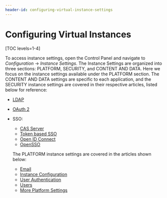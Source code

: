 ```yaml
---
header-id: configuring-virtual-instance-settings
---
```


# Configuring Virtual Instances

[TOC levels=1-4]

To access instance settings, open the Control Panel and navigate to
*Configuration* &rarr; *Instance Settings*. The Instance Settings are organized
into three sections: PLATFORM, SECURITY, and CONTENT AND DATA. Here we focus on
the instance settings available under the PLATFORM section. The CONTENT AND
DATA settings are specific to each application, and the SECURITY instance
settings are covered in their respective articles, listed below for reference:

- [LDAP](/docs/7-2/deploy/-/knowledge_base/d/configuring-ldap)
- [OAuth 2](/docs/7-2/deploy/-/knowledge_base/d/oauth2-scopes#creating-the-authorization-page)
- SSO: 
  - [CAS Server](/docs/7-2/deploy/-/knowledge_base/d/cas-central-authentication-service-single-sign-on-authentication)
  - [Token based SSO](/docs/7-2/deploy/-/knowledge_base/d/token-based-single-sign-on-authentication)
  <!-- [Facebook Connect]() Add back once article is available-->
  - [Open ID Connect](/docs/7-2/deploy/-/knowledge_base/d/authenticating-with-openid-connect#enabling-openid-connect-authentication)
  - [OpenSSO](/docs/7-2/deploy/-/knowledge_base/d/opensso-single-sign-on-authentication)

  The PLATFORM instance settings are covered in the articles shown below:

  - [Email](/docs/7-2/user/-/knowledge_base/u/email-instance-settings)
  - [Instance Configuration](/docs/7-2/user/-/knowledge_base/u/instance-configuration-instance-settings)
  - [User Authentication](/docs/7-2/user/-/knowledge_base/u/user-authentication-instance-settings)
  - [Users](/docs/7-2/user/-/knowledge_base/u/users-instance-settings)
  - [More Platform Settings](/docs/7-2/user/-/knowledge_base/u/more-platform-section-instance-settings)
